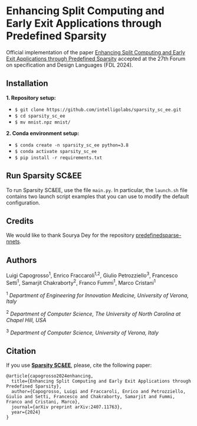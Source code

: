 # Enhancing Split Computing and Early Exit Applications through Predefined Sparsity #

Official implementation of the paper [Enhancing Split Computing and Early Exit Applications through Predefined Sparsity](intelligolabs.github.io/sparsity_sc_ee/) accepted at the 27th Forum on specification and Design Languages (FDL 2024).

## Installation ##
**1. Repository setup:**
* `$ git clone https://github.com/intelligolabs/sparsity_sc_ee.git`
* `$ cd sparsity_sc_ee`
* `$ mv mnist.npz mnist/`

**2. Conda environment setup:**
* `$ conda create -n sparsity_sc_ee python=3.8`
* `$ conda activate sparsity_sc_ee`
* `$ pip install -r requirements.txt`

## Run Sparsity SC&EE ##
To run Sparsity SC&EE, use the file `main.py`.
In particular, the `launch.sh` file contains two launch script examples that you can use to modify the default configuration.

## Credits ##
We would like to thank Sourya Dey for the repository [predefinedsparse-nnets](https://github.com/souryadey/predefinedsparse-nnets).

## Authors ##
Luigi Capogrosso<sup>1</sup>, Enrico Fraccaroli<sup>1,2</sup>, Giulio Petrozziello<sup>3</sup>, Francesco Setti<sup>1</sup>, Samarjit Chakraborty<sup>2</sup>, Franco Fummi<sup>1</sup>, Marco Cristani<sup>1</sup>

<sup>1</sup> *Department of Engineering for Innovation Medicine, University of Verona, Italy*

<sup>2</sup> *Department of Computer Science, The University of North Carolina at Chapel Hill, USA*

<sup>3</sup> *Department of Computer Science, University of Verona, Italy*

## Citation ##
If you use [**Sparsity SC&EE**](https://arxiv.org/abs/2407.11763), please, cite the following paper:
```
@article{capogrosso2024enhancing,
  title={Enhancing Split Computing and Early Exit Applications through Predefined Sparsity},
  author={Capogrosso, Luigi and Fraccaroli, Enrico and Petrozziello, Giulio and Setti, Francesco and Chakraborty, Samarjit and Fummi, Franco and Cristani, Marco},
  journal={arXiv preprint arXiv:2407.11763},
  year={2024}
}
```

